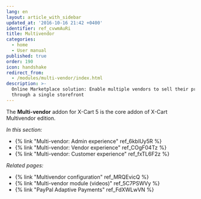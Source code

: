 ```yaml
---
lang: en
layout: article_with_sidebar
updated_at: '2016-10-16 21:42 +0400'
identifier: ref_cvwmAuRi
title: Multivendor
categories:
  - home
  - User manual
published: true
order: 190
icon: handshake
redirect_from:
  - /modules/multi-vendor/index.html
description: >-
  Online Marketplace solution: Enable multiple vendors to sell their products
  through a single storefront
---
```

The **Multi-vendor** addon for X-Cart 5 is the core addon of X-Cart Multivendor edition. 

_In this section:_

*   {% link "Multi-vendor: Admin experience" ref_6kbIUy5R %}
*   {% link "Multi-vendor: Vendor experience" ref_COgF04Tz %}
*   {% link "Multi-vendor: Customer experience" ref_fxTL6F2z %}

_Related pages:_

*   {% link "Multivendor configuration" ref_MRQEvicQ %}
*   {% link "Multi-vendor module (videos)" ref_5C7PSWVy %}
*   {% link "PayPal Adaptive Payments" ref_FdXWLwVN %}
